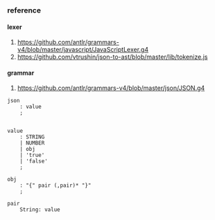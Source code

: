### reference

#### lexer

1. https://github.com/antlr/grammars-v4/blob/master/javascript/JavaScriptLexer.g4
2. https://github.com/vtrushin/json-to-ast/blob/master/lib/tokenize.js

#### grammar

1. https://github.com/antlr/grammars-v4/blob/master/json/JSON.g4

```
json
    : value
    ;


value
    : STRING
    | NUMBER
    | obj
    | 'true'
    | 'false'
    ;

obj 
    : "{" pair (,pair)* "}"
    ;

pair
    String: value


```